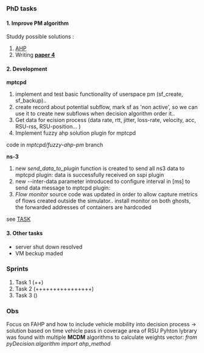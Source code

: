 
### PhD tasks 

#### 1. Improve PM algorithm 

Studdy possible solutions : 	
1. [AHP](https://github.com/vandit86/aesi-phd/issues/34)  
2. Writing **[paper 4](https://docs.google.com/document/d/1mFZpZ3p3tSh_LPt7hqiq2izenE61Lz8Hmpi8ZL4zCyI/edit#heading=h.k2pg3nxayr3t)**  

#### 2. Development

**mptcpd**
 1. implement and test basic functionality of userspace pm (sf_create, sf_backup)..
 2. create record about potential subflow, mark sf as 'non active', so we can use it to create new subflows when decision algorithm order it..
 3. Get data for ecision process (data rate, rtt, jitter, loss-rate, velocity, acc, RSU-rss, RSU-position... )
 4. Implement fuzzy ahp solution plugin for mptcpd    

 code in  _mptcpd/fuzzy-ahp-pm_ branch 

**ns-3**
 1. new _send_data_to_plugin_ function is created to send all ns3 data to mptcpd plugin:  data is successfully received on sspi plugin
 2. new --inter-data parameter introduced to configure interval in [ms] to send data message to mptcpd plugin: 
 3.  _Flow monitor_ source code was updated in order to allow capture metrics of flows created outside the simulator.. 
install monitor on both ghosts, the forwarded addresses of containers are  hardcoded

see [TASK ](https://github.com/vandit86/aesi-phd/projects/1#card-85421755)

#### 3. Other tasks 
 - server shut down resolved  
 - VM beckup maded 


### Sprints

1. Task 1 (++)  
2. Task 2 (++++++++++++++++)
3. Task 3 () 


### Obs


Focus on FAHP and how to include vehicle mobility into decision process -> solution based on time vehicle pass in coverage area of RSU 
Pyhton lybrary was found with multiple **MCDM** algorithms to calculate weights vector:  _from pyDecision.algorithm import ahp_method_
